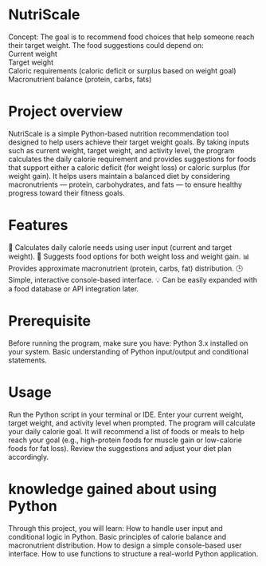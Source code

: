 # NutriScale
Concept:  The goal is to recommend food choices that help someone reach their target weight. 
The food suggestions could depend on:  
Current weight  
Target weight  
Caloric requirements (caloric deficit or surplus based on weight goal) 
Macronutrient balance (protein, carbs, fats)

# Project overview
NutriScale is a simple Python-based nutrition recommendation tool designed to help users achieve their target weight goals.
By taking inputs such as current weight, target weight, and activity level, the program calculates the daily calorie requirement and provides suggestions for foods that support either a caloric deficit (for weight loss) or caloric surplus (for weight gain).
It helps users maintain a balanced diet by considering macronutrients — protein, carbohydrates, and fats — to ensure healthy progress toward their fitness goals.

# Features
🧮 Calculates daily calorie needs using user input (current and target weight).
🍎 Suggests food options for both weight loss and weight gain.
📊 Provides approximate macronutrient (protein, carbs, fat) distribution.
🕒 Simple, interactive console-based interface.
💡 Can be easily expanded with a food database or API integration later.

# Prerequisite
Before running the program, make sure you have:
Python 3.x installed on your system.
Basic understanding of Python input/output and conditional statements.

# Usage
Run the Python script in your terminal or IDE.
Enter your current weight, target weight, and activity level when prompted.
The program will calculate your daily calorie goal.
It will recommend a list of foods or meals to help reach your goal (e.g., high-protein foods for muscle gain or low-calorie foods for fat loss).
Review the suggestions and adjust your diet plan accordingly.

# knowledge gained about using Python 
Through this project, you will learn:
How to handle user input and conditional logic in Python.
Basic principles of calorie balance and macronutrient distribution.
How to design a simple console-based user interface.
How to use functions to structure a real-world Python application.
